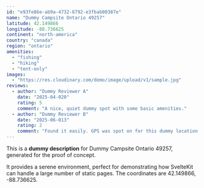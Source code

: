 ```yaml
---
id: "e93fe86e-ab9a-4732-8792-e3fbab00387e"
name: "Dummy Campsite Ontario 49257"
latitude: 42.149866
longitude: -88.736625
continent: "north-america"
country: "canada"
region: "ontario"
amenities:
  - "fishing"
  - "hiking"
  - "tent-only"
images:
  - "https://res.cloudinary.com/demo/image/upload/v1/sample.jpg"
reviews:
  - author: "Dummy Reviewer A"
    date: "2025-04-020"
    rating: 5
    comment: "A nice, quiet dummy spot with some basic amenities."
  - author: "Dummy Reviewer B"
    date: "2025-06-013"
    rating: 2
    comment: "Found it easily. GPS was spot on for this dummy location."
---
```


This is a **dummy description** for Dummy Campsite Ontario 49257, generated for the proof of concept.

It provides a serene environment, perfect for demonstrating how SvelteKit can handle a large number of static pages. The coordinates are 42.149866, -88.736625.
